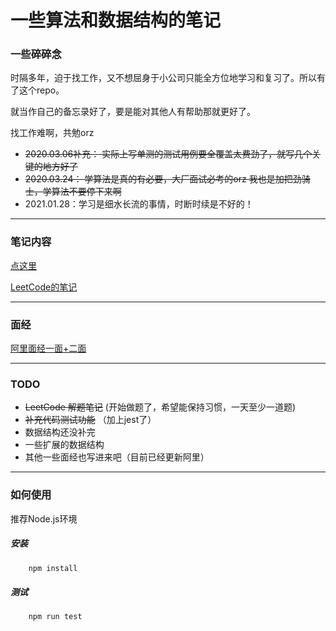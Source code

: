 # 一些算法和数据结构的笔记

### 一些碎碎念

时隔多年，迫于找工作，又不想屈身于小公司只能全方位地学习和复习了。所以有了这个repo。

就当作自己的备忘录好了，要是能对其他人有帮助那就更好了。

找工作难啊，共勉orz

* ~~2020.03.06补充： 实际上写单测的测试用例要全覆盖太费劲了，就写几个关键的地方好了~~
* ~~2020.03.24： 学算法是真的有必要，大厂面试必考的orz 我也是加把劲骑士，学算法不要停下来啊~~
* 2021.01.28：学习是细水长流的事情，时断时续是不好的！

***

### 笔记内容

[点这里](./learning.md)

[LeetCode的笔记](./leetcode-note/note.md)

***

### 面经

[阿里面经一面+二面](./interview/alibaba/2020-03-alibaba-interview.md)

***

### TODO

* ~~LeetCode 解题笔记~~ (开始做题了，希望能保持习惯，一天至少一道题)
* ~~补充代码测试功能~~ （加上jest了）
* 数据结构还没补完
* 一些扩展的数据结构
* 其他一些面经也写进来吧（目前已经更新阿里）

***

### 如何使用

推荐Node.js环境

##### 安装

```sh
    npm install
```

##### 测试

```sh
    npm run test
```
